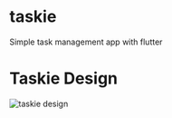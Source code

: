 # taskie
 Simple task management app with flutter
<h1>Taskie Design</h1>

![taskie design](taskie.JPG)

